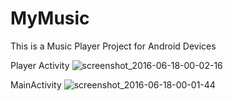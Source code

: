 # MyMusic
This is a Music Player Project for Android Devices

Player Activity
![screenshot_2016-06-18-00-02-16](https://cloud.githubusercontent.com/assets/11848389/16160485/40f06364-34ea-11e6-9e0a-c007751bcba1.png)


MainActivity
![screenshot_2016-06-18-00-01-44](https://cloud.githubusercontent.com/assets/11848389/16160477/29edc940-34ea-11e6-968e-d0f9d3370565.png)
